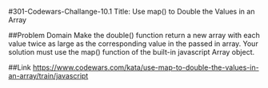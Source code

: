#301-Codewars-Challange-10.1
Title: Use map() to Double the Values in an Array 

##Problem Domain
Make the double() function return a new array with each value twice as large as the corresponding value in the passed in array. Your solution must use the map() function of the built-in javascript Array object.
 
##Link 
https://www.codewars.com/kata/use-map-to-double-the-values-in-an-array/train/javascript